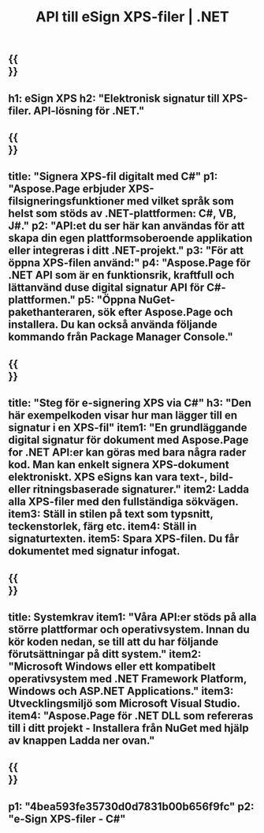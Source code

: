 ﻿---
translation: true
template: /_templates/_signature-child-net.md
title: API till eSign XPS-filer | .NET
url: /net/signature/xps/
description: "C#-källkod för att e-signera XPS-dokument på .NET Framework Platform, Windows och ASP.NET Applications. Enkla API:er för XPS Signature-funktionalitet."
informat: XPS
---

{{<section banner>}}
---
h1: eSign XPS
h2: "Elektronisk signatur till XPS-filer. API-lösning för .NET."
---

{{<section overview>}}
---
title: "Signera XPS-fil digitalt med C#"
p1: "Aspose.Page erbjuder XPS-filsigneringsfunktioner med vilket språk som helst som stöds av .NET-plattformen: C#, VB, J#."
p2: "API:et du ser här kan användas för att skapa din egen plattformsoberoende applikation eller integreras i ditt .NET-projekt."
p3: "För att öppna XPS-filen använd:"
p4: "Aspose.Page för .NET API som är en funktionsrik, kraftfull och lättanvänd duse digital signatur API för C#-plattformen."
p5: "Öppna NuGet-pakethanteraren, sök efter Aspose.Page och installera. Du kan också använda följande kommando från Package Manager Console."
---

{{<section feature1>}}
---
title: "Steg för e-signering XPS via C#"
h3: "Den här exempelkoden visar hur man lägger till en signatur i en XPS-fil"
item1: "En grundläggande digital signatur för dokument med Aspose.Page for .NET API:er kan göras med bara några rader kod. Man kan enkelt signera XPS-dokument elektroniskt. XPS eSigns kan vara text-, bild- eller ritningsbaserade signaturer."
item2: Ladda alla XPS-filer med den fullständiga sökvägen.
item3: Ställ in stilen på text som typsnitt, teckenstorlek, färg etc.
item4: Ställ in signaturtexten.
item5: Spara XPS-filen. Du får dokumentet med signatur infogat.
---

{{<section feature2>}}
---
title: Systemkrav
item1: "Våra API:er stöds på alla större plattformar och operativsystem. Innan du kör koden nedan, se till att du har följande förutsättningar på ditt system."
item2: "Microsoft Windows eller ett kompatibelt operativsystem med .NET Framework Platform, Windows och ASP.NET Applications."
item3: Utvecklingsmiljö som Microsoft Visual Studio.
item4: "Aspose.Page för .NET DLL som refereras till i ditt projekt - Installera från NuGet med hjälp av knappen Ladda ner ovan."
---

{{<section gist>}}
---
p1: "4bea593fe35730d0d7831b00b656f9fc"
p2: "e-Sign XPS-filer - C#"
--- 
